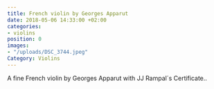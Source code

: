 ```yaml
---
title: French violin by Georges Apparut
date: 2018-05-06 14:33:00 +02:00
categories:
- violins
position: 0
images:
- "/uploads/DSC_3744.jpeg"
Category: Violins
---
```


A fine French violin by Georges Apparut with JJ Rampal´s Certificate..
